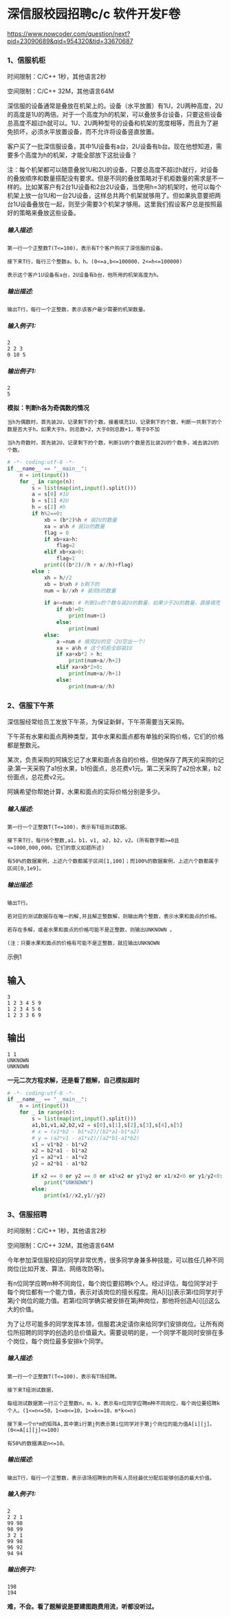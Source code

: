 # 深信服校园招聘c/c 软件开发F卷

<https://www.nowcoder.com/question/next?pid=23090689&qid=954320&tid=33670687>

### 1、信服机柜

时间限制：C/C++ 1秒，其他语言2秒

空间限制：C/C++ 32M，其他语言64M

深信服的设备通常是叠放在机架上的。设备（水平放置）有1U，2U两种高度，2U的高度是1U的两倍。对于一个高度为h的机架，可以叠放多台设备，只要这些设备总高度不超过h就可以。1U、2U两种型号的设备和机架的宽度相等，而且为了避免损坏，必须水平放置设备，而不允许将设备竖直放置。

客户买了一批深信服设备，其中1U设备有a台，2U设备有b台。现在他想知道，需要多个高度为h的机架，才能全部放下这批设备？

​    注：每个机架都可以随意叠放1U和2U的设备，只要总高度不超过h就行，对设备的叠放顺序和数量搭配没有要求。但是不同的叠放策略对于机柜数量的需求是不一样的。比如某客户有2台1U设备和2台2U设备，当使用h=3的机架时，他可以每个机架上放一台1U和一台2U设备，这样总共两个机架就够用了。但如果执意要把两台1U设备叠放在一起，则至少需要3个机架才够用。这里我们假设客户总是按照最好的策略来叠放这些设备。

##### **输入描述:**

```
第一行一个正整数T(T<=100)，表示有T个客户购买了深信服的设备。

接下来T行，每行三个整数a，b，h。(0<=a,b<=100000，2<=h<=100000)

表示这个客户1U设备有a台，2U设备有b台，他所用的机架高度为h。
```

##### **输出描述:**

```
输出T行，每行一个正整数，表示该客户最少需要的机架数量。
```

##### **输入例子1:**

```
2
2 2 3
0 10 5
```

##### **输出例子1:**

```
2
5
```

**模拟：判断h各为奇偶数的情况**

`当h为偶数时，首先装2U，记录剩下的个数，接着填充1U，记录剩下的个数，判断一共剩下的个数是否大于h，如果大于h，则总数+2，大于0则总数+1，等于0不加`

`当h为奇数时，首先装2U，记录剩下的个数，判断1U的个数是否比装2U的个数多，减去装2U的个数。`

```python
# -*- coding:utf-8 -*-
if __name__ == "__main__":
    n = int(input())
    for _ in range(n):
        s = list(map(int,input().split()))
        a = s[0] #1U
        b = s[1] #2U
        h = s[2] #h
        if h%2==0:
            xb = (b*2)%h # 装2U的数量
            xa = a%h # 装1U的数量
            flag = 0
            if xb+xa>h:
                flag=2
            elif xb+xa>0:
                flag=1
            print(((b*2)//h + a//h)+flag)
        else :
            xh = h//2
            xb = b%xh # b剩下的
            num = b//xh # 装完b的数量

            if a<=num: # 判断1u的个数与装2U的数量，如果少于2U的数量，直接填充
                if xb!=0:
                    print(num+1)
                else:
                    print(num)
            else:
                a-=num # 填完2U的空（2U空出一个）
                xa = a%h # 这个机柜全部装1U
                if xa+xb*2 > h:
                    print(num+a//h+2)
                elif xa+xb*2>0:
                    print(num+a//h+1)
                else:
                    print(num+a//h)
```

### 2、信服下午茶  

  深信服经常给员工发放下午茶，为保证新鲜，下午茶需要当天采购。 

  下午茶有水果和面点两种类型，其中水果和面点都有单独的采购价格，它们的价格都是整数元。 

  某次，负责采购的阿姨忘记了水果和面点各自的价格，但她保存了两天的采购的记录:第一天采购了a1份水果，b1份面点，总花费v1元。第二天采购了a2份水果，b2份面点，总花费v2元。 

  阿姨希望你帮她计算，水果和面点的实际价格分别是多少。 

##### **输入描述:**

```
第一行一个正整数T(T<=100)，表示有T组测试数据。

接下来T行，每行6个整数,a1，b1，v1, a2，b2，v2。(所有数字都>=0且 <=1000,000,000。它们的意义如题所述)

有50%的数据案例，上述六个数都属于区间[1,100]；而100%的数据案例，上述六个数都属于区间[0,1e9]。
```

##### **输出描述:**

```
输出T行。

若对应的测试数据存在唯一的解,并且解正整数解，则输出两个整数，表示水果和面点的价格。

若存在多解，或者水果和面点的价格可能不是正整数，则输出UNKNOWN 。

(注：只要水果和面点的价格有可能不是正整数，就应输出UNKNOWN
```

示例1

## 输入

```
3
1 2 3 4 5 9
1 2 3 4 5 6
1 2 3 3 6 9
```

## 输出

```
1 1
UNKNOWN
UNKNOWN
```

**一元二次方程求解，还是看了题解，自己模拟超时**

```python
# -*- coding:utf-8 -*-
if __name__ == "__main__":
    n = int(input())
    for _ in range(n):
        s = list(map(int,input().split()))
        a1,b1,v1,a2,b2,v2 = s[0],s[1],s[2],s[3],s[4],s[5]
        # x = (v1*b2 - b1*v2)/(b2*a1-b1*a2)
        # y = (a2*v1 - a1*v2)/(a2*b1-a1*b2)
        x1 = v1*b2 - b1*v2
        x2 = b2*a1 - b1*a2
        y1 = a2*v1 - a1*v2
        y2 = a2*b1 - a1*b2

        if x2 == 0 or y2 == 0 or x1%x2 or y1%y2 or x1/x2<0 or y1/y2<0:
            print("UNKNOWN")
        else:
            print(x1//x2,y1//y2)
```

### 3、信服招聘

时间限制：C/C++ 1秒，其他语言2秒

空间限制：C/C++ 32M，其他语言64M

今年参加深信服校招的同学非常优秀，很多同学身兼多种技能，可以胜任几种不同岗位(比如开发、算法、网络攻防等)。

 

有n位同学应聘m种不同岗位，每个岗位要招聘k个人。经过评估，每位同学对于每个岗位都有一个能力值，表示对该岗位的擅长程度。用A[i][j]表示第i位同学对于第j个岗位的能力值。若第i位同学确实被安排在第j种岗位，那他将创造A[i][j]这么大的价值。

 

为了让尽可能多的同学发挥本领，信服君决定请你来给同学们安排岗位。让所有岗位所招聘的同学的创造的总价值最大。需要说明的是，一个同学不能同时安排在多个岗位，每个岗位最多安排k个同学。

 

##### **输入描述:**

```
第一行一个正整数T(T<=100)，表示有T场招聘。

接下来T组测试数据，

每组测试数据第一行三个正整数n，m，k，表示有n位同学应聘m种不同岗位，每个岗位要招聘k个人。(1<=n<=50，1<=m<=10，1<=k<=10，m*k<=n)

接下来一个n*m的矩阵A,其中第i行第j列表示第i位同学对于第j个岗位的能力值A[i][j]。 (0<=A[i][j]<=100)

有50%的数据满足n<=10。
```

##### **输出描述:**

```
输出T行，每行一个正整数，表示该场招聘到的所有人员经最优分配后能够创造的最大价值。
```

##### **输入例子1:**

```
2
2 2 1
99 98
98 99
3 2 1
99 98
96 92
94 94
```

##### **输出例子1:**

```
198
194
```

**难，不会。看了题解说是要建图跑费用流，听都没听过。**
